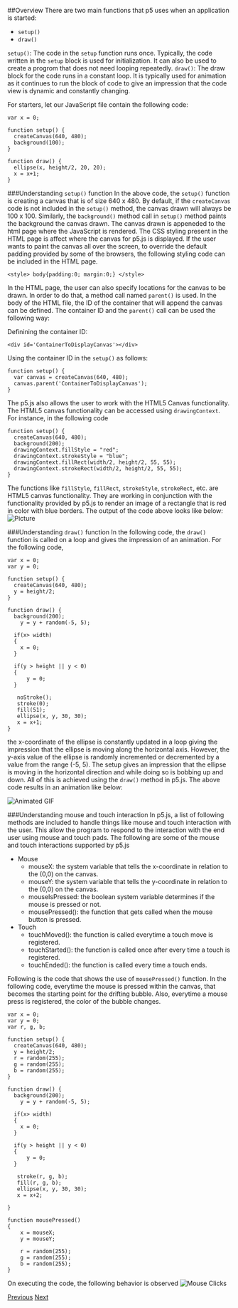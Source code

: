 ##Overview
There are two main functions that p5 uses when an application is started:
* `setup()`
* `draw()`

`setup()`: The code in the `setup` function runs once. Typically, the code written in the `setup` block is used for initialization. It can also be used to create a progrom that does
not need looping repeatedly.
`draw()`: The draw block for the code runs in a constant loop. It is typically used for animation as it continues to run the block of code to give an impression that the code view is
dynamic and constantly changing.

For starters, let our JavaScript file contain the following code:
```
var x = 0;

function setup() {
  createCanvas(640, 480);
  background(100);
}

function draw() {
  ellipse(x, height/2, 20, 20);
  x = x+1;
}
```

###Understanding `setup()` function
In the above code, the `setup()` function is creating a canvas that is of size 640 x 480. By default, if the `createCanvas` code is not included in the `setup()` method, the canvas drawn
will always be 100 x 100. Similarly, the `background()` method call in `setup()` method paints the background the canvas drawn. The canvas drawn is appeneded to the html page where the JavaScript
is rendered. The CSS styling present in the HTML page is affect where the canvas for p5.js is displayed. If the user wants to paint the canvas all over the screen, to override the default padding
provided by some of the browsers, the following styling code can be included in the HTML page.
```
<style> body{padding:0; margin:0;} </style>
```

In the HTML page, the user can also specify locations for the canvas to be drawn. In order to do that, a method call named `parent()` is used. In the body of the HTML file, the ID of the container
that will append the canvas can be defined. The container ID and the `parent()` call can be used the following way:

Definining the container ID:
```
<div id='ContainerToDisplayCanvas'></div>
``` 

Using the container ID in the `setup()` as follows:
```
function setup() {
  var canvas = createCanvas(640, 480);
  canvas.parent('ContainerToDisplayCanvas');
}
```

The p5.js also allows the user to work with the HTML5 Canvas functionality. The HTML5 canvas functionality can be accessed using `drawingContext`. For instance, in the following code

```
function setup() {
  createCanvas(640, 480);
  background(200);
  drawingContext.fillStyle = "red";
  drawingContext.strokeStyle = "blue";
  drawingContext.fillRect(width/2, height/2, 55, 55);
  drawingContext.strokeRect(width/2, height/2, 55, 55);
}
```

The functions like `fillStyle`, `fillRect`, `strokeStyle`, `strokeRect`, etc. are HTML5 canvas functionality. They are working in conjunction with the functionality provided by p5.js to render an image of a rectangle that is red in color with blue borders. The output of the code above looks like below:
![Picture](https://github.com/rabin2360/Presentation3/blob/master/Presentation3/DrawContextExampleSquare.png)

###Understanding `draw()` function 
In the following code, the `draw()` function is called on a loop and gives the impression of an animation. For the following code,
```
var x = 0;
var y = 0;

function setup() {
  createCanvas(640, 480);
  y = height/2;
}

function draw() {
  background(200);
	y = y + random(-5, 5);
	
  if(x> width)
  {
	x = 0;
  }
  
  if(y > height || y < 0)
  {
	  y = 0;
  }
  
   noStroke();
   stroke(0);
   fill(51);
   ellipse(x, y, 30, 30);
   x = x+1;
}
```

the x-coordinate of the ellipse is constantly updated in a loop giving the impression that the ellipse is moving along the horizontal axis. However, the y-axis value of the ellipse is randomly incremented or decremented by a value from the range (-5, 5).
The setup gives an impression that the ellipse is moving in the horizontal direction and while doing so is bobbing up and down. All of this is achieved using the `draw()` method in p5.js. The above code results in an animation like below:

![Animated GIF](https://github.com/rabin2360/Presentation3/blob/master/Presentation3/Animation.gif)


###Understanding mouse and touch interaction
In p5.js, a list of following methods are included to handle things like mouse and touch interaction with the user. This allow the program to respond to the interaction with the end user using mouse and touch pads. The following are some of the mouse and touch interactions
supported by p5.js
* Mouse
	* mouseX: the system variable that tells the x-coordinate in relation to the (0,0) on the canvas.
	* mouseY:  the system variable that tells the y-coordinate in relation to the (0,0) on the canvas.
	* mouseIsPressed: the boolean system variable determines if the mouse is pressed or not.
	* mousePressed(): the function that gets called when the mouse button is pressed.
* Touch
	* touchMoved(): the function is called everytime a touch move is registered.
	* touchStarted(): the function is called once after every time a touch is registered.
	* touchEnded(): the function is called every time a touch ends.


Following is the code that shows the use of `mousePressed()` function. In the following code, everytime the mouse is pressed within the canvas, that becomes the starting point for the drifting bubble. Also, everytime a mouse press is 
registered, the color of the bubble changes.
```
var x = 0;
var y = 0;
var r, g, b;

function setup() {
  createCanvas(640, 480);
  y = height/2;
  r = random(255);
  g = random(255);
  b = random(255);
}

function draw() {
  background(200);
	y = y + random(-5, 5);
	
  if(x> width)
  {
	x = 0;
  }
  
  if(y > height || y < 0)
  {
	  y = 0;
  }
  
   stroke(r, g, b);
   fill(r, g, b);
   ellipse(x, y, 30, 30);
   x = x+2;
   
}

function mousePressed()
{
	x = mouseX;
	y = mouseY;
	
	r = random(255);
	g = random(255);
	b = random(255);
}
```

On executing the code, the following behavior is observed
![Mouse Clicks](https://github.com/rabin2360/Presentation3/blob/master/Presentation3/MouseClicks.gif)

[Previous](https://github.com/rabin2360/Presentation3/blob/master/GettingStarted.md)   [Next](https://github.com/rabin2360/Presentation3/blob/master/WebGL.md)
